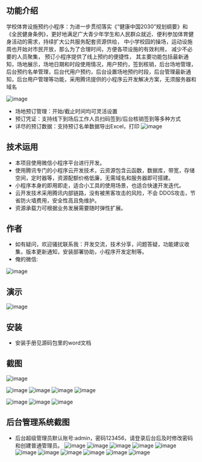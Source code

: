 ## 功能介绍 

 学校体育设施预约小程序：为进一步贯彻落实《“健康中国2030”规划纲要》和《全民健身条例》，更好地满足广大青少年学生和人民群众就近、便利参加体育健身活动的需求，持续扩大公共服务配套资源供给， 中小学校园的操场，运动设施周也开始对市民开放，那么为了合理时间，方便各项设施的有效利用， 减少不必要的人员聚集， 预订小程序提供了线上预约的便捷性， 其主要功能包括最新通知，场地展示，场地日期和时段使用情况，用户预约，签到核销，后台场地管理，后台预约名单管理，后台代用户预约，后台设置场地预约时段，后台管理最新通知，后台用户管理等功能，采用腾讯提供的小程序云开发解决方案，无须服务器和域名

![image](https://user-images.githubusercontent.com/128900414/227744983-c35dca76-2739-4a4d-945f-05a1f323d1fd.png)

- 场地预订管理：开始/截止时间均可灵活设置
- 预订凭证：支持线下到场后工作人员扫码签到/后台核销签到等多种方式
- 详尽的预订数据：支持预订名单数据导出Excel，打印
![image](https://user-images.githubusercontent.com/128900414/227744987-21b7fd54-2b37-4ee6-8579-7ad946e7b006.png)


## 技术运用
- 本项目使用微信小程序平台进行开发。
- 使用腾讯专门的小程序云开发技术，云资源包含云函数，数据库，带宽，存储空间，定时器等，资源配额价格低廉，无需域名和服务器即可搭建。
- 小程序本身的即用即走，适合小工具的使用场景，也适合快速开发迭代。
- 云开发技术采用腾讯内部链路，没有被黑客攻击的风险，不会 DDOS攻击，节省防火墙费用，安全性高且免维护。
- 资源承载力可根据业务发展需要随时弹性扩展。  



## 作者
- 如有疑问，欢迎骚扰联系我：开发交流，技术分享，问题答疑，功能建议收集，版本更新通知，安装部署协助，小程序开发定制等。
- 俺的微信: 

![image](https://user-images.githubusercontent.com/128900414/227744992-0940e401-6c96-463a-986b-2a6ecb5e244a.png)



## 演示 

![image](https://user-images.githubusercontent.com/128900414/227744993-47259e6f-dd48-443f-ad12-cf8a64f4dc09.png)

## 安装

- 安装手册见源码包里的word文档




## 截图
 ![image](https://user-images.githubusercontent.com/128900414/227745001-eb7fc9f6-4d22-4fb4-adf0-389ae29f93d3.png)

![image](https://user-images.githubusercontent.com/128900414/227745003-cdf43117-801b-4b58-9664-e2c4a61a7901.png)
![image](https://user-images.githubusercontent.com/128900414/227744999-1b634a3c-7ac9-446d-8176-35e4538f9786.png)
![image](https://user-images.githubusercontent.com/128900414/227745007-1f3e971a-6bff-4c99-b7df-173d3707ec46.png)
![image](https://user-images.githubusercontent.com/128900414/227745011-a7494d6d-71ed-4c6d-bef7-61ced4ebaf8b.png)

![image](https://user-images.githubusercontent.com/128900414/227745016-c50d2c18-725e-4868-afb9-74b8547e5815.png)
![image](https://user-images.githubusercontent.com/128900414/227745009-fca812e6-874d-4349-b57d-d3b4dac238c8.png)
![image](https://user-images.githubusercontent.com/128900414/227745022-70be372c-eb06-4cdb-ba12-2bd3c9b7eec8.png)

## 后台管理系统截图 
- 后台超级管理员默认账号:admin，密码123456，请登录后台后及时修改密码和创建普通管理员。
![image](https://user-images.githubusercontent.com/128900414/227745025-0e4c7337-c793-4ea3-b790-f60ac06ad598.png)
![image](https://user-images.githubusercontent.com/128900414/227745031-d8295d58-33e9-47dd-9f27-83910b1006c9.png)
![image](https://user-images.githubusercontent.com/128900414/227745020-107a80e2-36c3-4850-b16e-bc208069a515.png)
![image](https://user-images.githubusercontent.com/128900414/227745034-d3b65cf9-f42d-41df-ab5a-e08f55400849.png)
![image](https://user-images.githubusercontent.com/128900414/227745038-b17e88be-de08-4227-b225-7b328e596183.png)
![image](https://user-images.githubusercontent.com/128900414/227745033-828fcf59-fed6-4fd6-8b84-f2ad1dfac54a.png)
![image](https://user-images.githubusercontent.com/128900414/227745042-74537577-12f9-41ae-9b8f-d2f3c72ec144.png)
![image](https://user-images.githubusercontent.com/128900414/227745049-a613efdf-9f5c-4b1f-91fc-b7e12240ce22.png)
![image](https://user-images.githubusercontent.com/128900414/227745048-7826ed6d-b31d-40b3-8172-f7473993660e.png)
![image](https://user-images.githubusercontent.com/128900414/227745057-76a85a19-32f6-4324-b5f0-e842b21021f2.png)
![image](https://user-images.githubusercontent.com/128900414/227745054-75fdf3a9-e46a-4f75-a21b-eaafabb8d63a.png)

 
